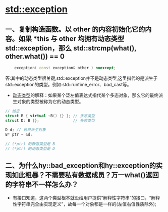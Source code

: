 # [std::exception](https://zh.cppreference.com/w/cpp/error/exception)

## 一、复制构造函数。以 other 的内容初始化它的内容。如果 *this 与 other 均拥有动态类型 std::exception，那么 std::strcmp(what(), other.what()) == 0  

```cpp
    exception( const exception& other ) noexcept;

```  

  答:其中的动态类型很关键,std::exception并不是动态类型,这里指代的是派生于std::exception的类型。例如:std::runtime_error、bad_cast等。

* [动态类型](https://zh.cppreference.com/w/cpp/language/type)的解释：如果某个泛左值表达式指代某个多态对象，那么它的最终派生对象的类型被称为它的动态类型。  

```cpp
// 给定
struct B { virtual ~B() {} }; // 多态类型
struct D: B {};               // 多态类型
 
D d; // 最终派生对象
B* ptr = &d;
 
// (*ptr) 的静态类型是 B
// (*ptr) 的动态类型是 D
```

## 二、为什么hy::bad_exception和hy::exception的实现如此粗暴？不需要私有数据成员？万一what()返回的字符串不一样怎么办？

* 有接口知道，这两个类型根本就没给用户提供“解释性字符串”的接口，“解释性字符串完全由实现定义”，故每一个对象都是一样的(左值右值性质除外);